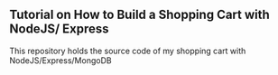 ## Tutorial on How to Build a Shopping Cart with NodeJS/ Express

This repository holds the source code of my shopping cart with NodeJS/Express/MongoDB
